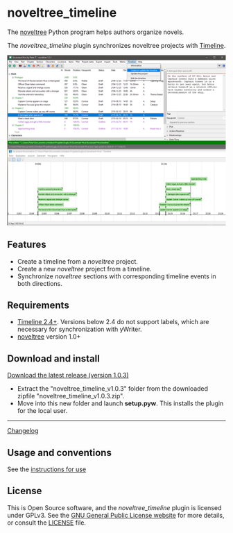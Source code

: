 # noveltree_timeline

The [noveltree](https://peter88213.github.io/noveltree/) Python program helps authors organize novels.  

The *noveltree_timeline* plugin synchronizes noveltree projects with [Timeline](http://thetimelineproj.sourceforge.net/).

![Screenshot](Screenshots/screen01.png)

## Features

- Create a timeline from a *noveltree* project.
- Create a new *noveltree* project from a timeline.
- Synchronize *noveltree* sections with corresponding timeline events in both directions.


## Requirements

- [Timeline 2.4+](https://sourceforge.net/projects/thetimelineproj/). Versions below 2.4 do not support labels, which are necessary for synchronization with yWriter.
- [noveltree](https://peter88213.github.io/noveltree/) version 1.0+


## Download and install

[Download the latest release (version 1.0.3)](https://github.com/peter88213/noveltree_timeline/raw/main/dist/noveltree_timeline_v1.0.3.zip)

- Extract the "noveltree_timeline_v1.0.3" folder from the downloaded zipfile "noveltree_timeline_v1.0.3.zip".
- Move into this new folder and launch **setup.pyw**. This installs the plugin for the local user.

---

[Changelog](changelog)

## Usage and conventions

See the [instructions for use](usage)

## License

This is Open Source software, and the *noveltree_timeline* plugin is licensed under GPLv3. See the
[GNU General Public License website](https://www.gnu.org/licenses/gpl-3.0.en.html) for more
details, or consult the [LICENSE](https://github.com/peter88213/noveltree_timeline/blob/main/LICENSE) file.


 




